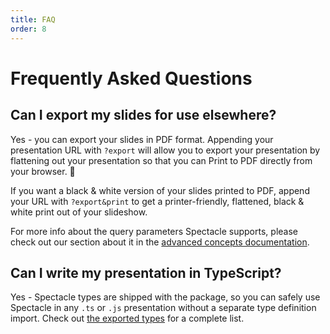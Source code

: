 ```yaml
---
title: FAQ
order: 8
---
```


# Frequently Asked Questions

## Can I export my slides for use elsewhere?

Yes - you can export your slides in PDF format. Appending your presentation URL with `?export` will allow you to export your presentation by flattening out your presentation so that you can Print to PDF directly from your browser. 🎉

If you want a black & white version of your slides printed to PDF, append your URL with `?export&print` to get a printer-friendly, flattened, black & white print out of your slideshow.

For more info about the query parameters Spectacle supports, please check out our section about it in the [advanced concepts documentation](./advanced-concepts#query-parameters).

## Can I write my presentation in TypeScript?

Yes - Spectacle types are shipped with the package, so you can safely use Spectacle in any `.ts` or `.js` presentation without a separate type definition import. Check out [the exported types](https://github.com/FormidableLabs/spectacle/blob/master/index.d.ts) for a complete list.
